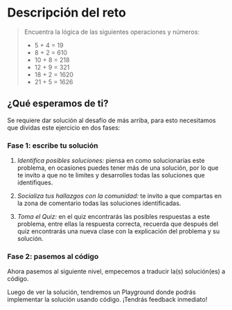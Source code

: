 # Descripción del reto
> Encuentra la lógica de las siguientes operaciones y números:
> - 5 + 4 = 19
> - 8 + 2 = 610
> - 10 + 8 = 218
> - 12 + 9 = 321
> - 18 + 2 = 1620
> - 21 + 5 = 1626

## ¿Qué esperamos de ti?
Se requiere dar solución al desafío de más arriba, para esto necesitamos que dividas este ejercicio en dos fases:

### Fase 1: escribe tu solución
1. *Identifica posibles soluciones:* piensa en como solucionarías este problema, en ocasiones puedes tener más de una solución, por lo que te invito a que no te limites y desarrolles todas las soluciones que identifiques.

2. *Socializa tus hallazgos con la comunidad:* te invito a que compartas en la zona de comentario todas las soluciones identificadas.

3. *Toma el Quiz:* en el quiz encontrarás las posibles respuestas a este problema, entre ellas la respuesta correcta, recuerda que después del quiz encontrarás una nueva clase con la explicación del problema y su solución.

### Fase 2: pasemos al código
Ahora pasemos al siguiente nivel, empecemos a traducir la(s) solución(es) a código.

Luego de ver la solución, tendremos un Playground donde podrás implementar la solución usando código. ¡Tendrás feedback inmediato!
